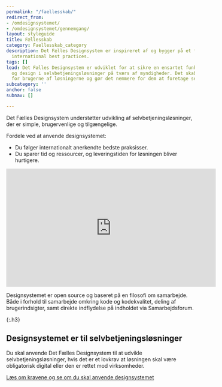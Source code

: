 ```yaml
---
permalink: "/faellesskab/"
redirect_from:
- /omdesignsystemet/
- /omdesignsystemet/gennemgang/
layout: styleguide
title: Fællesskab
category: Faellesskab_category
description: Det Fælles Designsystem er inspireret af og bygger på et fundament af
  international best practices.
tags: []
lead: Det Fælles Designsystem er udviklet for at sikre en ensartet funktionalitet
  og design i selvbetjeningsløsninger på tværs af myndigheder. Det skaber genkendelse
  for brugerne af løsningerne og gør det nemmere for dem at foretage selvbetjening.
subcategory: ''
anchor: false
subnav: []

---
```

Det Fælles Designsystem understøtter udvikling af selvbetjeningsløsninger, der er simple, brugervenlige og tilgængelige.

Fordele ved at anvende designsystemet:

* Du følger internationalt anerkendte bedste praksisser.
* Du sparer tid og ressourcer, og leveringstiden for løsningen bliver hurtigere.

<div class="video-paragraph my-7">
<div class="video-container">
<iframe title="YouTube video om Det Fælles Designsystem" class="youtube-video" width="560" height="315" src="https://www.youtube-nocookie.com/embed/sFRv0SrC9Rw" frameborder="0" allow="accelerometer; autoplay; encrypted-media; gyroscope; picture-in-picture" allowfullscreen></iframe>
</div>
</div>

Designsystemet er open source og baseret på en filosofi om samarbejde. Både i forhold til samarbejde omkring kode og kodekvalitet, deling af brugerindsigter, samt direkte indflydelse på indholdet via Samarbejdsforum.

{:.h3}

## Designsystemet er til selvbetjeningsløsninger

Du skal anvende Det Fælles Designsystem til at udvikle selvbetjeningsløsninger, hvis det er et lovkrav at løsningen skal være obligatorisk digital eller den er rettet mod virksomheder.

<a href="/krav/borgerdk-virk/">Læs om kravene og se om du skal anvende designsystemet</a>
